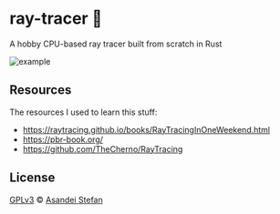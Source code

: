 # ray-tracer 🌠

A hobby CPU-based ray tracer built from scratch in Rust

![example](https://media.discordapp.net/attachments/833285965019217980/1036197345001472030/simple.png?width=1214&height=683)

## Resources

The resources I used to learn this stuff:

- https://raytracing.github.io/books/RayTracingInOneWeekend.html
- https://pbr-book.org/
- https://github.com/TheCherno/RayTracing

## License

[GPLv3](LICENSE) © [Asandei Stefan](https://www.stefan-asandei.cf)
